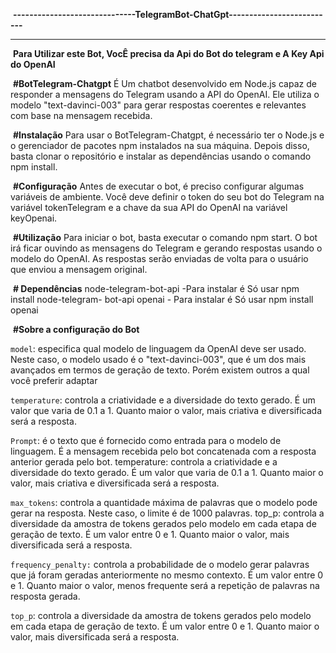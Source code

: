 
﻿﻿ **------------------------------TelegramBot-ChatGpt--------------------------**
****
﻿ **Para Utilizar este Bot, VocÊ precisa da Api  do Bot do telegram e  A Key Api do OpenAI**

﻿ **#BotTelegram-Chatgpt**
É Um chatbot desenvolvido em Node.js capaz de responder a mensagens do Telegram usando a API do OpenAI. Ele utiliza o modelo "text-davinci-003" para gerar respostas coerentes e relevantes com base na mensagem recebida.

﻿ **#Instalação**
Para usar o BotTelegram-Chatgpt, é necessário ter o Node.js e o gerenciador de pacotes npm instalados na sua máquina. Depois disso, basta clonar o repositório e instalar as dependências usando o comando npm install.

﻿ **#Configuração**
Antes de executar o bot, é preciso configurar algumas variáveis de ambiente. Você deve definir o token do seu bot do Telegram na variável tokenTelegram e a chave da sua API do OpenAI na variável keyOpenai.

﻿ **#Utilização**
Para iniciar o bot, basta executar o comando npm start. O bot irá ficar ouvindo as mensagens do Telegram e gerando respostas usando o modelo do OpenAI. As respostas serão enviadas de volta para o usuário que enviou a mensagem original.

﻿ **# Dependências**
node-telegram-bot-api -Para instalar é Só usar  npm install node-telegram-
bot-api
openai -  Para instalar é Só usar npm install openai

﻿ **#Sobre a configuração do Bot**  
 
 `model`: especifica qual modelo de linguagem da OpenAI deve ser usado. Neste caso, o modelo usado é o "text-davinci-003", que é um dos mais avançados em termos de geração de texto. Porém existem outros a qual você preferir adaptar

`temperature`: controla a criatividade e a diversidade do texto gerado. É um valor que varia de 0.1 a 1. Quanto maior o valor, mais criativa e diversificada será a resposta.

`Prompt`: é o texto que é fornecido como entrada para o modelo de linguagem. É a mensagem recebida pelo bot concatenada com a resposta anterior gerada pelo bot.
temperature: controla a criatividade e a diversidade do texto gerado. É um valor que varia de 0.1 a 1. Quanto maior o valor, mais criativa e diversificada será a resposta.

 `max_tokens`: controla a quantidade máxima de palavras que o modelo pode gerar na resposta. Neste caso, o limite é de 1000 palavras.
top_p: controla a diversidade da amostra de tokens gerados pelo modelo em cada etapa de geração de texto. É um valor entre 0 e 1. Quanto maior o valor, mais diversificada será a resposta.

 `frequency_penalty:` controla a probabilidade de o modelo gerar palavras que já foram geradas anteriormente no mesmo contexto. É um valor entre 0 e 1. Quanto maior o valor, menos frequente será a repetição de palavras na resposta gerada.

 `top_p`: controla a diversidade da amostra de tokens gerados pelo modelo em cada etapa de geração de texto. É um valor entre 0 e 1. Quanto maior o valor, mais diversificada será a resposta.
